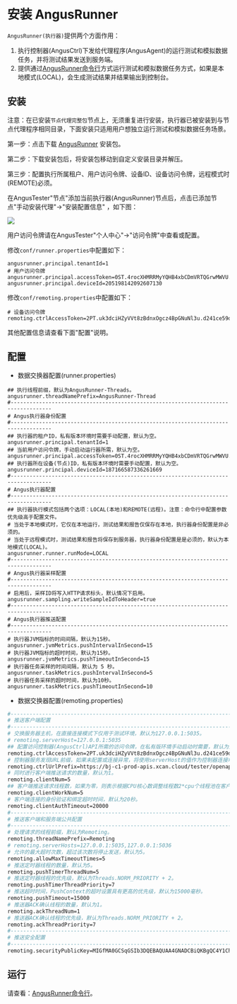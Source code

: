 # 安装 AngusRunner

`AngusRunner(执行器)`提供两个方面作用：

1. 执行控制器(AngusCtrl)下发给代理程序(AngusAgent)的运行测试和模拟数据任务，并将测试结果发送到服务端。
2. 提供通过[AngusRunner命令行](https://www.xcan.cloud/help/doc/205509853639082016?c=205531805216931889)方式运行测试和模拟数据任务方式，如果是本地模式(LOCAL)，会生成测试结果并结果输出到控制台。

## 安装

注意：在已安装`节点代理完整包`节点上，无须重复进行安装，执行器已被安装到与节点代理程序相同目录，下面安装只适用用户想独立运行测试和模拟数据任务场景。

第一步：点击下载 [AngusRunner](https://bj-c1-prod-files.xcan.cloud/storage/pubapi/v1/file/AngusRunner-1.0.0.zip?fid=248565111927603202) 安装包。

第二步：下载安装包后，将安装包移动到自定义安装目录并解压。

第三步：配置执行所属租户、用户访问令牌、设备ID、设备访问令牌，远程模式时(REMOTE)必须。

在AngusTester"节点"添加当前执行器(AngusRunner)节点后，点击已添加节点"手动安装代理"->"安装配置信息"
，如下图：

![](https://bj-c1-prod-files.xcan.cloud/storage/pubapi/v1/file/G03-03.png?fid=203622614944448726&fpt=1kdKU5aTaUhlmEBDsWmrxmXd0QmbEsdAeqA0f0HV)

用户访问令牌请在AngusTester"个人中心"->"访问令牌"中查看或配置。

修改`conf/runner.properties`中配置如下：

```properties
angusrunner.principal.tenantId=1
# 用户访问令牌
angusrunner.principal.accessToken=0ST.4rocXHMRRMyYQHB4xbCDmVRTQGrwMWVU.9289d89f639544989a3d4beaa2e2ac57
angusrunner.principal.deviceId=205198142092607130
```

修改`conf/remoting.properties`中配置如下：

```properties
# 设备访问令牌
remoting.ctrlAccessToken=2PT.uk3dciHZyVVt8zBdnxOgcz4BpGNuNl3u.d241ce59daa19ns51b2e6528a3dcf7ab5
```

其他配置信息请查看下面"配置"说明。

## 配置

- 数据交换器配置(runner.properties)

```properties
## 执行线程前缀，默认为AngusRunner-Threads。
angusrunner.threadNamePrefix=AngusRunner-Thread
#-----------------------------------------------------------------------------------
# Angus执行器身份配置
#-----------------------------------------------------------------------------------
## 执行器的租户ID，私有版本环境时需要手动配置，默认为空。
angusrunner.principal.tenantId=1
## 当前用户访问令牌，手动启动运行器所需，默认为空。
angusrunner.principal.accessToken=0ST.4rocXHMRRMyYQHB4xbCDmVRTQGrwMWVU.9289d89f639544989a3d4beaa2e2ac57
## 执行器所在设备(节点)ID，私有版本环境时需要手动配置，默认为空。
angusrunner.principal.deviceId=187166587336261669
#-----------------------------------------------------------------------------------
# Angus执行器配置
#-----------------------------------------------------------------------------------
## 执行器执行模式包括两个选项：LOCAL(本地)和REMOTE(远程)。注意：命令行中配置参数优先级高于配置文件。
# 当处于本地模式时，它仅在本地运行，测试结果和报告仅保存在本地，执行器身份配置是非必须的。
# 当处于远程模式时，测试结果和报告将保存到服务器，执行器身份配置是是必须的，默认为本地模式(LOCAL)。
angusrunner.runner.runMode=LOCAL
#-----------------------------------------------------------------------------------
# Angus执行器采样配置
#-----------------------------------------------------------------------------------
# 启用后，采样ID将写入HTTP请求标头，默认情况下启用。
angusrunner.sampling.writeSampleIdToHeader=true
#-----------------------------------------------------------------------------------
# Angus执行器推送配置
#-----------------------------------------------------------------------------------
# 执行器JVM指标的时间间隔，默认为15秒。
angusrunner.jvmMetrics.pushIntervalInSecond=15
# 执行器JVM指标的超时时间，默认为15秒。
angusrunner.jvmMetrics.pushTimeoutInSecond=15
# 执行器任务采样的时间间隔，默认为 5 秒。
angusrunner.taskMetrics.pushIntervalInSecond=5
# 执行器任务采样的超时时间，默认为10秒。
angusrunner.taskMetrics.pushTimeoutInSecond=10
```

- 数据交换器配置(remoting.properties)

```bash
#-----------------------------------------------------------------------------------
# 推送客户端配置
#-----------------------------------------------------------------------------------
# 交换服务器主机，在直接连接模式下仅用于测试环境，默认为127.0.0.1:5035。
# remoting.serverHost=127.0.0.1:5035
## 配置访问控制器(AngusCtrl)API所需的访问令牌，在私有版环境手动启动时需要，默认为空。
remoting.ctrlAccessToken=2PT.uk3dciHZyVVt8zBdnxOgcz4BpGNuNl3u.d241ce59daa19ns51b2e6528a3dcf7ab5
# 控制器服务发现URL前缀，如果未配置或连接异常，将使用serverHost的值作为控制器连接地址。
remoting.ctrlUrlPrefix=https://bj-c1-prod-apis.xcan.cloud/tester/openapi2p/v1/ctrl/discovery
# 同时进行客户端推送请求的数量，默认为1。
remoting.clientNum=5
## 客户端推送请求线程数，如果为零，则表示根据CPU核心数调整线程数2*cpu个线程池在客户端上运行，默认为1。
remoting.clientWorkNum=5
# 客户端连接的身份验证和绑定超时时间，默认为20秒。
remoting.clientAuthTimeout=20000
#-----------------------------------------------------------------------------------
# 推送客户端和服务端公共配置
#-----------------------------------------------------------------------------------
# 处理请求的线程前缀，默认为Remoting。
remoting.threadNamePrefix=Remoting
# remoting.serverHosts=127.0.0.1:5035,127.0.0.1:5036
# 允许的最大超时次数，超过该次数将停止发送，默认为5。
remoting.allowMaxTimeoutTimes=5
# 推送定时器线程的数量，默认为5。
remoting.pushTimerThreadNum=5
# 推送定时器线程的优先级，默认为Threads.NORM_PRIORITY + 2。
remoting.pushTimerThreadPriority=7
# 推送超时时间，PushContext的超时设置具有更高的优先级，默认为15000毫秒。
remoting.pushTimeout=15000
# 推送器ACK确认线程的数量，默认为1。
remoting.ackThreadNum=1
# 推送器ACK确认线程的优先级，默认为Threads.NORM_PRIORITY + 2。
remoting.ackThreadPriority=7
#-----------------------------------------------------------------------------------
# 推送安全配置
#-----------------------------------------------------------------------------------
remoting.securityPublicKey=MIGfMA0GCSqGSIb3DQEBAQUAA4GNADCBiQKBgQC4Y1ChYPYPDKuKbawHF4Go9Ewp54eB39czWY2h9XcTs24jXkvmR6dHg06Zj0intj/HLsTHa+FEy14yLE6JYH3dd9qHqCRiMXKktm7g3EceA5mehbbgqDs8jxet7chQz56v925pHsl1z82OIzpJXhXgChQd5HXY5OKYaWvFvbyYWwIDAQAB
```

## 运行

请查看：[AngusRunner命令行](https://www.xcan.cloud/help/doc/205509853639082016?c=205531805216931889)。
